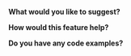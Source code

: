 <!-- Please add the proper labels before submitting the issue. Eg module if you're requesting a module, or command if you're requesting a command -->

**What would you like to suggest?**
<!-- A short description on a feature you would like to suggest -->

**How would this feature help?**
<!-- How would this feature benefit you and the others who may use this feature. -->

**Do you have any code examples?**
<!-- Any public clients that you really like how the feature looks on that client that you'd like to see on this client? -->

